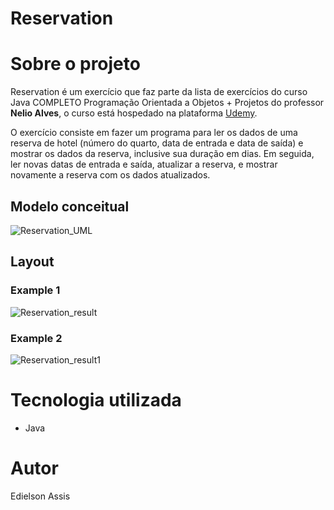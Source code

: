 # Reservation 

# Sobre o projeto
Reservation é um exercício que faz parte da lista de exercícios do curso Java COMPLETO Programação Orientada a Objetos + Projetos do professor **Nelio Alves**, o curso está hospedado na plataforma [Udemy](https://www.udemy.com/course/java-curso-completo/ "Site da Udemy").

O exercício consiste em fazer um programa para ler os dados de uma reserva de hotel (número do quarto, data
de entrada e data de saída) e mostrar os dados da reserva, inclusive sua duração em
dias. Em seguida, ler novas datas de entrada e saída, atualizar a reserva, e mostrar
novamente a reserva com os dados atualizados. 
## Modelo conceitual
![Reservation_UML](https://user-images.githubusercontent.com/105529988/178131931-b77cd81b-858f-4441-99bf-119f46fc9407.png)

## Layout
### Example 1
![Reservation_result](https://user-images.githubusercontent.com/105529988/178131944-3d7941c1-3a2f-4603-b8af-6cbc98653586.png)

### Example 2
![Reservation_result1](https://user-images.githubusercontent.com/105529988/178131980-f534ca90-3084-4395-94b6-834c85949e88.png)

# Tecnologia utilizada
- Java

# Autor
Edielson Assis
